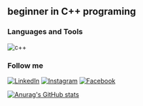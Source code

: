 ## beginner in C++ programing

### Languages and Tools
![c++](https://img.shields.io/badge/-c++-020223?style=for-the-badge&logo=c%2b%2b&LogoColor=250202)	

### Follow me
[![LinkedIn](https://img.shields.io/badge/-LinkedIn-0793e3?style=for-the-badge&logo=LinkedIn&LogoColor=021018)](https://www.linkedin.com/in/sadiya-velikhanova-18592a256/)
[![Instagram](https://img.shields.io/badge/-Instagram-393939?style=for-the-badge&logo=Instagram&LogoColor=393939)](https://www.instagram.com/sadiyko/)
[![Facebook](https://img.shields.io/badge/-Facebook-ffffff?style=for-the-badge&logo=Facebook&LogoColor=393939)](https://www.facebook.com/profile.php?id=100022806754911)

[![Anurag's GitHub stats](https://github-readme-stats.vercel.app/api?username=sadiyko&show_icons=true)](https://github.com/anuraghazra/github-readme-stats)

